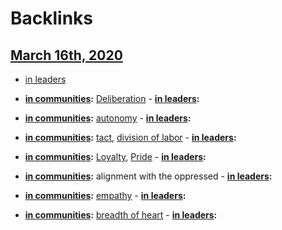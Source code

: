 
# Backlinks
## [March 16th, 2020](<March 16th, 2020.md>)
- [in leaders](<in leaders.md>)

- **[in communities](<in communities.md>):** [Deliberation](<Deliberation.md>)
                        - **[in leaders](<in leaders.md>):**

- **[in communities](<in communities.md>):** [autonomy](<autonomy.md>)
                        - **[in leaders](<in leaders.md>):**

- **[in communities](<in communities.md>):** [tact](<tact.md>), [division of labor](<division of labor.md>)
                        - **[in leaders](<in leaders.md>):**

- **[in communities](<in communities.md>):** [Loyalty](<Loyalty.md>), [Pride](<Pride.md>)
                        - **[in leaders](<in leaders.md>):**

- **[in communities](<in communities.md>):** alignment with the oppressed
                        - **[in leaders](<in leaders.md>):**

- **[in communities](<in communities.md>):** [empathy](<empathy.md>)
                        - **[in leaders](<in leaders.md>):**

- **[in communities](<in communities.md>):** [breadth of heart](<breadth of heart.md>)
                        - **[in leaders](<in leaders.md>):**

